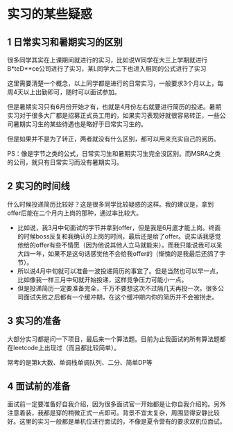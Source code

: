 # 实习的某些疑惑

## 1 日常实习和暑期实习的区别

很多同学其实在上课期间就进行的实习，比如说W同学在大三上学期就进行B\*teD\**ce公司进行了实习，某L同学大二下也进入相同的公式进行了实习

这里需要清楚一个概念，以上同学都是进行的日常实习，一般要求3个月以上，每周4天以上出勤即可，随时可以面试参加。

但是暑期实习只有6月份开始才有，也就是4月份左右就要进行简历的投递。暑期实习对于很多大厂都是招募正式员工用的，如果实习表现好就很容易转正，一些公司暑期实习生的某些待遇也是略好于日常实习生的。

但是如果并不是为了转正，两者就没有什么区别，都可以用来充实自己的阅历。

PS：像是字节之类的公式，日常实习生和暑期实习生完全没区别。而MSRA之类的公司，就只有日常实习而没有暑期实习。

## 2 实习的时间线

什么时候投递简历比较好？这是很多同学比较疑惑的这样。我的建议是，拿到offer后能在二个月内上岗的那种，通过率比较大。

* 比如说，我3月中旬面试的字节并拿到offer，但是我是6月底才能上岗。终面的时候boss反复和我确认的上岗的时间，最后还是给了offer。说实话我感觉他给的offer有些不情愿（因为他说其他人立马就能来）。而我只能说我可以呆大四一年，如果不是这句话感觉他不会给我offer的（惭愧的是我最后还鸽了字节）。
* 所以说4月中旬就可以准备一波投递简历的事宜了。但是当然也可以早一点，比如像我一样三月中旬就开始投递，这样竞争压力可能小一点。
* 但是投递简历一定要准备完全，千万不要想这次不过隔几天再投一次。很多公司面试失败之后都有一个缓冲期，在这个缓冲期内你的简历并不会被捞走。



## 3 实习的准备

大部分实习都是问一下项目，最后来一个算法题。目前为止我面试的所有算法题都在leetcode上出现过（而且都比较简单）。

常考的是第k大数、单调栈单调队列、二分、简单DP等

## 4 面试前的准备

面试前一定要准备好自我介绍，因为很多面试官一开始都是让你自我介绍的。另外注意着装，我都是穿的稍微正式一点即可。背景不宜太复杂，周围显得安静比较好。这里的实习一般都是单机位进行面试的，不像是夏令营有的要求双机位面试。



